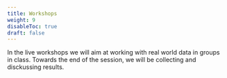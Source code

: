 ```yaml
---
title: Workshops
weight: 9
disableToc: true
draft: false
---
```


In the live workshops we will aim at working with real world data in groups in class. Towards the end of the session, we will be collecting and disckussing results.
